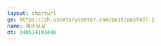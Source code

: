 ```yaml
---
layout: shorturl
go: https://zh.usnotarycenter.com/post/post437-1
name: 海牙认证
dt: 240514193446
---
```

